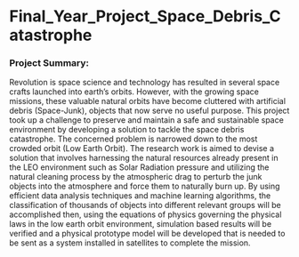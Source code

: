 # Final_Year_Project_Space_Debris_Catastrophe

### Project Summary:  

Revolution is space science and technology has resulted in several space crafts launched into earth’s orbits. However, with the growing space missions, these valuable natural orbits have become cluttered with artificial debris (Space-Junk), objects that now serve no useful purpose. This project took up a challenge to preserve and maintain a safe and sustainable space environment by developing a solution to tackle the space debris catastrophe. The concerned problem is narrowed down to the most crowded orbit (Low Earth Orbit). The research work is aimed to devise a solution that involves harnessing the natural resources already present in the LEO environment such as Solar Radiation pressure and utilizing the natural cleaning process by the atmospheric drag to perturb the junk objects into the atmosphere and force them to naturally burn up. By using efficient data analysis techniques and machine learning algorithms, the classification of thousands of objects into different relevant groups will be accomplished then, using the equations of physics governing the physical laws in the low earth orbit environment, simulation based results will be verified and a physical prototype model will be developed that is needed to be sent as a system installed in satellites to complete the mission.
